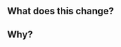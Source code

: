 <!--

If this PR should trigger a release, make sure you include a changeset.

This can be generated by running `pnpm changeset`.

-->

## What does this change?

## Why?
